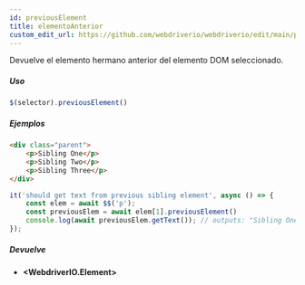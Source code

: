 ```yaml
---
id: previousElement
title: elementoAnterior
custom_edit_url: https://github.com/webdriverio/webdriverio/edit/main/packages/webdriverio/src/commands/element/previousElement.ts
---
```


Devuelve el elemento hermano anterior del elemento DOM seleccionado.

##### Uso

```js
$(selector).previousElement()
```

##### Ejemplos

```html title="index.html"
<div class="parent">
    <p>Sibling One</p>
    <p>Sibling Two</p>
    <p>Sibling Three</p>
</div>
```

```js title="previousElement.js"
it('should get text from previous sibling element', async () => {
    const elem = await $$('p');
    const previousElem = await elem[1].previousElement()
    console.log(await previousElem.getText()); // outputs: "Sibling One"
});
```

##### Devuelve

- **&lt;WebdriverIO.Element&gt;**